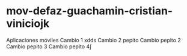 # mov-defaz-guachamin-cristian-viniciojk
Aplicaciones móviles
Cambio 1 xdds
Cambio 2 pepito
Cambio pepito 2
Cambio pepito 3
Cambio pepito 4∫
